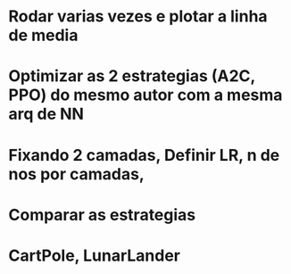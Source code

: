 # Rodar varias vezes e plotar a linha de media

# Optimizar as 2 estrategias (A2C, PPO) do mesmo autor com a mesma arq de NN

# Fixando 2 camadas, Definir LR, n de nos por camadas, 

# Comparar as estrategias

# CartPole, LunarLander